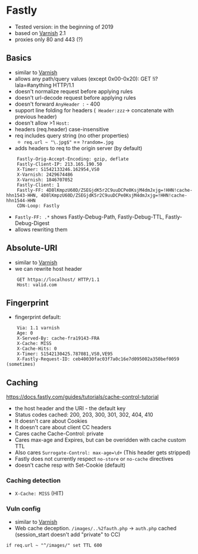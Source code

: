 
# Fastly
- Tested version: in the beginning of 2019
- based on [Varnish](Varnish.md) 2.1 
- proxies only 80 and 443 (?)

## Basics
- similar to [Varnish](Varnish.md) 
- allows any path/query values (except 0x00-0x20): GET !i?lala=#anything HTTP/1.1
- doesn't normalize request before applying rules
- doesn't url-decode request before applying rules
- doesn't forward `AnyHeader :` - 400
- support line folding for headers (` Header:zzz`-> concatenate with previous header)
- doesn't allow >1 `Host:`
- headers (req.header) case-insensitive
- req includes query string (no other properties)
  - `req.url ~ "\.jpg$"` == `?random=.jpg`
- adds headers to req to the origin server (by default)
```
    Fastly-Orig-Accept-Encoding: gzip, deflate
    Fastly-Client-IP: 213.165.190.50
    X-Timer: S1542133246.162954,VS0
    X-Varnish: 2429674486
    X-Varnish: 1846707052
    Fastly-Client: 1
    Fastly-FF: 4D8lKmpzU60D/ZSEGjdK5r2C9uuDCPe0KsjM4dmJxjg=!HHN!cache-hhn1543-HHN, 4D8lKmpzU60D/ZSEGjdK5r2C9uuDCPe0KsjM4dmJxjg=!HHN!cache-hhn1544-HHN
    CDN-Loop: Fastly
```
  - `Fastly-FF: .*` shows Fastly-Debug-Path, Fastly-Debug-TTL, Fastly-Debug-Digest
  - allows rewriting them 

## Absolute-URI
- similar to [Varnish](Varnish.md) 
- we can rewrite host header 
```
    GET httpa://localhost/ HTTP/1.1
    Host: valid.com
```

## Fingerprint
- fingerprint default: 
```
    Via: 1.1 varnish
    Age: 0
    X-Served-By: cache-fra19143-FRA
    X-Cache: MISS
    X-Cache-Hits: 0
    X-Timer: S1542130425.787081,VS0,VE95
    X-Fastly-Request-ID: ceb40030fac03f7a0c16e7d095002a350bef0059 (sometimes)
```

## Caching
https://docs.fastly.com/guides/tutorials/cache-control-tutorial
- the host header and the URI - the default key
- Status codes cached: 200, 203, 300, 301, 302, 404, 410
- It doesn't care about Cookies
- It doesn't care about client CC headers 
- Cares cache Cache-Control: private  
- Cares max-age and Expires, but can be overidden with cache custom TTL
- Also cares `Surrogate-Control: max-age=\d+` (This header gets stripped)
- Fastly does not currently respect `no-store` or `no-cache` directives
- doesn't cache resp with Set-Cookie (default)

### Caching detection
- `X-Cache: MISS` (HIT)

### Vuln config
- similar to [Varnish](Varnish.md) 
- Web cache deception.  `/images/..%2fauth.php` -> `auth.php` cached  (session_start doesn't add "private" to CC)
```
if req.url ~ "^/images/" set TTL 600
```
